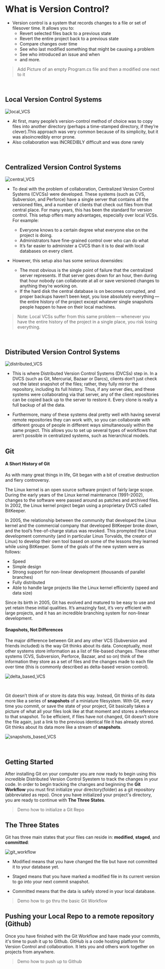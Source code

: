 # What is Version Control?

- Version control is a system that records changes to a file or set of filesover time. It allows you to:
  - Revert selected files back to a previous state
  - Revert the entire project back to a previous state
  - Compare changes over time
  - See who last modified something that might be causing a problem
  - See who introduced an issue and when
  - and more.

> Add Picture of an empty Program.cs file and then a modified one next to it

<br>

## Local Version Control Systems

![local_VCS](imgs/Local_Version_Control_Systems.png)

- At first, many people’s version-control method of choice was to copy files into another directory (perhaps a time-stamped directory, if they’re clever).This approach was very common because of its simplicity, but it was alsoincredibly error prone.
- Also collaboration was INCREDIBLY difficult and was done rarely

<br>

## Centralized Version Control Systems

![central_VCS](imgs/Centralized_Version_Control_Systems.png)

- To deal with the problem of collaboration, Centralized Version Control Systems (CVCSs) were developed. These systems (such as CVS, Subversion, and Perforce) have a single server that contains all the versioned files, and a number of clients that check out files from that central place. For many years, this has been the standard for version control. This setup offers many advantages, especially over local VCSs. For example:

  - Everyone knows to a certain degree what everyone else on the project is doing.
  - Administrators have fine-grained control over who can do what
  - It’s far easier to administer a CVCS than it is to deal with local databases on every client.

- However, this setup also has some serious downsides:
  - The most obvious is the single point of failure that the centralized server represents. If that server goes down for an hour, then during that hour nobody can collaborate at all or save versioned changes to anything they’re working on.
  - If the hard disk the central database is on becomes corrupted, and proper backups haven’t been kept, you lose absolutely everything — the entire history of the project except whatever single snapshots people happen to have on their local machines.

> Note: Local VCSs suffer from this same problem — whenever you have the entire history of the project in a single place, you risk losing everything.

<br>

## Distributed Version Control Systems

![distributed_VCS](imgs/Distributed_Version_Control_Systems.png)

- This is where Distributed Version Control Systems (DVCSs) step in. In a DVCS (such as Git, Mercurial, Bazaar or Darcs), clients don’t just check out the latest snapshot of the files; rather, they fully mirror the repository, including its full history. Thus, if any server dies, and these systems were collaborating via that server, any of the client repositories can be copied back up to the server to restore it. Every clone is really a full backup of all the data.

- Furthermore, many of these systems deal pretty well with having several remote repositories they can work with, so you can collaborate with different groups of people in different ways simultaneously within the same project. This allows you to set up several types of workflows that aren’t possible in centralized systems, such as hierarchical models.

## Git

#### A Short History of Git

As with many great things in life, Git began with a bit of creative destruction and fiery controversy.

The Linux kernel is an open source software project of fairly large scope. During the early years of the Linux kernel maintenance (1991–2002), changes to the software were passed around as patches and archived files. In 2002, the Linux kernel project began using a proprietary DVCS called BitKeeper.

In 2005, the relationship between the community that developed the Linux kernel and the commercial company that developed BitKeeper broke down, and the tool’s free-of-charge status was revoked. This prompted the Linux development community (and in particular Linus Torvalds, the creator of Linux) to develop their own tool based on some of the lessons they learned while using BitKeeper. Some of the goals of the new system were as follows:

- Speed
- Simple design
- Strong support for non-linear development (thousands of parallel branches)
- Fully distributed
- Able to handle large projects like the Linux kernel efficiently (speed and data size)

Since its birth in 2005, Git has evolved and matured to be easy to use and yet retain these initial qualities. It’s amazingly fast, it’s very efficient with large projects, and it has an incredible branching system for non-linear development.

#### Snapshots, Not Differences

The major difference between Git and any other VCS (Subversion and friends included) is the way Git thinks about its data. Conceptually, most other systems store information as a list of file-based changes. These other systems (CVS, Subversion, Perforce, Bazaar, and so on) think of the information they store as a set of files and the changes made to each file over time (this is commonly described as delta-based version control).

![delta_based_VCS](imgs/Delta_Based_Version_Control.png)

<br>

Git doesn’t think of or store its data this way. Instead, Git thinks of its data more like a series of **snapshots** of a miniature filesystem. With Git, every time you commit, or save the state of your project, Git basically takes a picture of what all your files look like at that moment and stores a reference to that snapshot. To be efficient, if files have not changed, Git doesn’t store the file again, just a link to the previous identical file it has already stored. Git thinks about its data more like a stream of **snapshots**.

![snapshots_based_VCS](imgs/Snapshot_Based_Version_Control.png)

<br>

## Getting Started

After installing Git on your computer you are now ready to begin using this incredible Distributed Version Control Syestem to track the changes in your code. In order to begin tracking the changes and beginning the **Git Workflow** you must first initialize your directory(folder) as a git repository (abbreviated as repo).
Once you have initialized your project's directory, you are ready to continue with **The Three States**.

> Demo how to initialize a Git Repo

## The Three States

Git has three main states that your files can reside in: **modified**, **staged**, and **committed**:

![git_workflow](imgs/Git_Workflow.png)

- Modified means that you have changed the file but have not committed it to your database yet.

- Staged means that you have marked a modified file in its current version to go into your next commit snapshot.

- Committed means that the data is safely stored in your local database.

> Demo how to go thru the basic Git Workflow

## Pushing your Local Repo to a remote repository (Github)

Once you have finished with the Git Workflow and have made your commits, it's time to push it up to Github. GitHub is a code hosting platform for Version Control and collaboration. It lets you and others work together on projects from anywhere.

> Demo how to push up to Github
